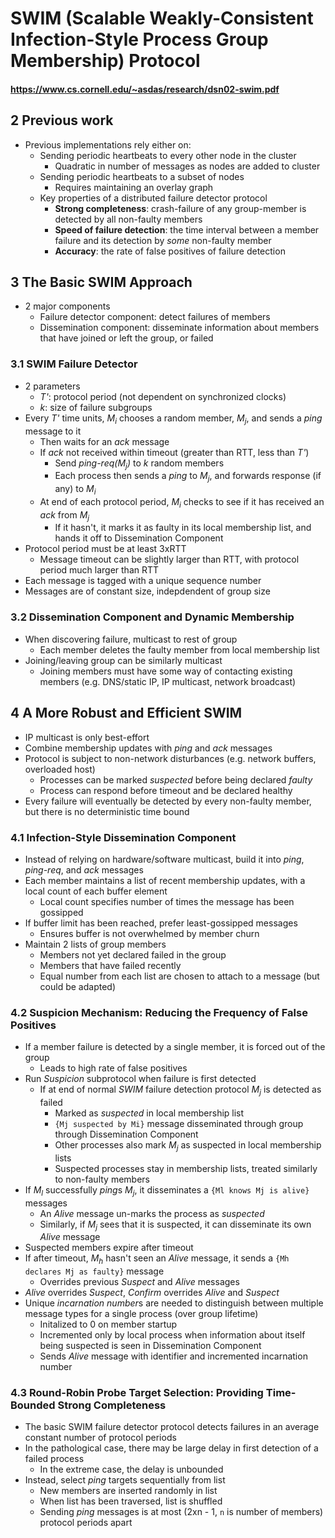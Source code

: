 # SWIM (Scalable Weakly-Consistent Infection-Style Process Group Membership) Protocol

#### https://www.cs.cornell.edu/~asdas/research/dsn02-swim.pdf

## 2 Previous work
- Previous implementations rely either on:
  - Sending periodic heartbeats to every other node in the cluster
    - Quadratic in number of messages as nodes are added to cluster
  - Sending periodic heartbeats to a subset of nodes
    - Requires maintaining an overlay graph
  - Key properties of a distributed failure detector protocol
    - **Strong completeness**: crash-failure of any group-member is detected by all non-faulty members
    - **Speed of failure detection**: the time interval between a member failure and its detection by *some* non-faulty member
    - **Accuracy**: the rate of false positives of failure detection
## 3 The Basic SWIM Approach
- 2 major components
  - Failure detector component: detect failures of members
  - Dissemination component: disseminate information about members that have joined or left the group, or failed
### 3.1 SWIM Failure Detector
- 2 parameters
  - *T'*: protocol period (not dependent on synchronized clocks)
  - *k*: size of failure subgroups
- Every *T'* time units, *M<sub>i</sub>* chooses a random member, *M<sub>j</sub>*, and sends a *ping* message to it
  - Then waits for an *ack* message
  - If *ack* not received within timeout (greater than RTT, less than *T'*)
    - Send *ping-req(*M<sub>j</sub>*)* to *k* random members
    - Each process then sends a *ping* to *M<sub>j</sub>*, and forwards response (if any) to *M<sub>i</sub>*
  - At end of each protocol period, *M<sub>i</sub>* checks to see if it has received an *ack* from *M<sub>j</sub>*
    - If it hasn't, it marks it as faulty in its local membership list, and hands it off to Dissemination Component
- Protocol period must be at least 3xRTT
  - Message timeout can be slightly larger than RTT, with protocol period much larger than RTT
- Each message is tagged with a unique sequence number
- Messages are of constant size, indepdendent of group size
### 3.2 Dissemination Component and Dynamic Membership
- When discovering failure, multicast to rest of group
  - Each member deletes the faulty member from local membership list
- Joining/leaving group can be similarly multicast
  - Joining members must have some way of contacting existing members (e.g. DNS/static IP, IP multicast, network broadcast)
## 4 A More Robust and Efficient SWIM
- IP multicast is only best-effort
- Combine membership updates with *ping* and *ack* messages
- Protocol is subject to non-network disturbances (e.g. network buffers, overloaded host)
  - Processes can be marked *suspected* before being declared *faulty*
  - Process can respond before timeout and be declared healthy
- Every failure will eventually be detected by every non-faulty member, but there is no deterministic time bound
### 4.1 Infection-Style Dissemination Component
- Instead of relying on hardware/software multicast, build it into *ping*, *ping-req*, and *ack* messages
- Each member maintains a list of recent membership updates, with a local count of each buffer element
  - Local count specifies number of times the message has been gossipped
- If buffer limit has been reached, prefer least-gossipped messages
  - Ensures buffer is not overwhelmed by member churn
- Maintain 2 lists of group members
  - Members not yet declared failed in the group
  - Members that have failed recently
  - Equal number from each list are chosen to attach to a message (but could be adapted)
### 4.2 Suspicion Mechanism: Reducing the Frequency of False Positives
- If a member failure is detected by a single member, it is forced out of the group
  - Leads to high rate of false positives
- Run *Suspicion* subprotocol when failure is first detected
  - If at end of normal *SWIM* failure detection protocol *M<sub>j</sub>* is detected as failed
    - Marked as *suspected* in local membership list
    - `{Mj suspected by Mi}` message disseminated through group through Dissemination Component
    - Other processes also mark *M<sub>j</sub>* as suspected in local membership lists
    - Suspected processes stay in membership lists, treated similarly to non-faulty members
- If *M<sub>l</sub>* successfully *ping*s *M<sub>j</sub>*, it disseminates a `{Ml knows Mj is alive}` messages
  - An *Alive* message un-marks the process as *suspected*
  - Similarly, if *M<sub>j</sub>* sees that it is suspected, it can disseminate its own *Alive* message
- Suspected members expire after timeout
- If after timeout, *M<sub>h</sub>* hasn't seen an *Alive* message, it sends a `{Mh declares Mj as faulty}` message
  - Overrides previous *Suspect* and *Alive* messages
- *Alive* overrides *Suspect*, *Confirm* overrides *Alive* and *Suspect*
- Unique *incarnation number*s are needed to distinguish between multiple message types for a single process (over group lifetime)
  - Initalized to 0 on member startup
  - Incremented only by local process when information about itself being suspected is seen in Dissemination Component
  - Sends *Alive* message with identifier and incremented incarnation number
### 4.3 Round-Robin Probe Target Selection: Providing Time-Bounded Strong Completeness
- The basic SWIM failure detector protocol detects failures in an average constant number of protocol periods
- In the pathological case, there may be large delay in first detection of a failed process
  - In the extreme case, the delay is unbounded
- Instead, select *ping* targets sequentially from list
  - New members are inserted randomly in list
  - When list has been traversed, list is shuffled
  - Sending *ping* messages is at most (2xn - 1, `n` is number of members) protocol periods apart
